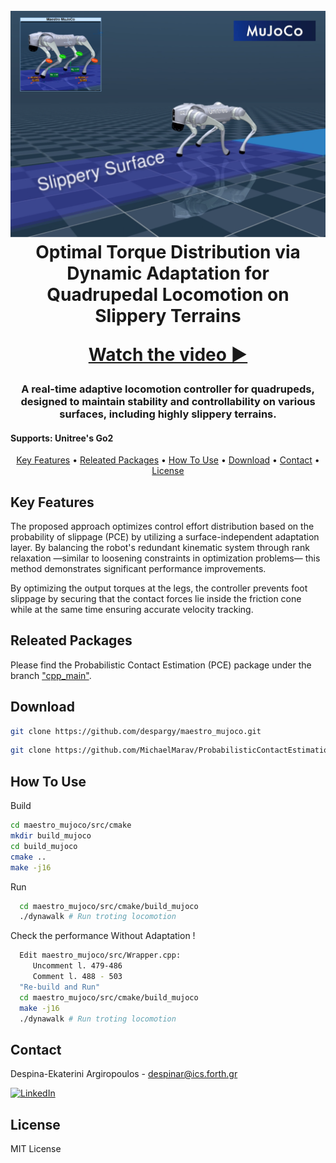 
<h1 align="center">





<!-- [![Video Thumbnail](https://img.youtube.com/vi/tsgJr0Eto9Y/0.jpg)](https://www.youtube.com/watch?v=tsgJr0Eto9Y) -->

</h1>

<h1 align="center">
  <br>
  <a href="https://github.com/despargy/maestro_mujoco"><img src="Github-logo.png" alt="Maestro Mujoco" width="600"></a>
  <br>
  Optimal Torque Distribution via Dynamic Adaptation for Quadrupedal Locomotion on Slippery Terrains 
  <br>

  [Watch the video ▶️](https://youtu.be/IdBc0sNo3lQ)

</h1>

<h3 align="center"> A real-time adaptive locomotion controller for quadrupeds, designed to maintain stability and controllability on various surfaces, including highly slippery terrains. </h3> 

<h4>Supports: Unitree's Go2</h4>
<p align="center">
  <a href="#key-features">Key Features</a> •
  <a href="#releated-packages">Releated Packages</a> •
  <a href="#how-to-use">How To Use</a> •
  <a href="#download">Download</a> •
  <a href="#contact">Contact</a> •
  <a href="#license">License</a>
</p>

## Key Features

The proposed approach optimizes control effort distribution based on the probability of slippage (PCE) by utilizing a surface-independent adaptation layer. By balancing the robot's redundant kinematic system through rank relaxation —similar to loosening constraints in optimization problems— this method demonstrates significant performance improvements.

By optimizing the output torques at the legs, the controller prevents foot slippage by securing that the contact forces lie inside the friction cone while at the same time ensuring accurate velocity tracking. 
## Releated Packages

Please find the Probabilistic Contact Estimation (PCE) package under the branch <a href="https://github.com/MichaelMarav/ProbabilisticContactEstimation/tree/cpp_main" target="_blank">"cpp_main"</a>.  


<!-- The current project's package version, developed for Gazebo and/or the Unitree GO1 robot, is available at <a href="https://github.com/despargy/maestro/tree/master" target="_blank">Maestro ROS</a>
based on previous work for slip detection 
<a href="https://github.com/MichaelMarav/ProbabilisticContactEstimation" target="_blank">Probabilistic Contact Estimation</a>. -->


## Download

   ```sh
   git clone https://github.com/despargy/maestro_mujoco.git
   ```

   ```sh
   git clone https://github.com/MichaelMarav/ProbabilisticContactEstimation/tree/cpp_main
   ```

## How To Use

Build 
   ```sh
   cd maestro_mujoco/src/cmake 
   mkdir build_mujoco
   cd build_mujoco
   cmake ..
   make -j16
   ```


Run 
 ```sh
   cd maestro_mujoco/src/cmake/build_mujoco
   ./dynawalk # Run troting locomotion
   ```

Check the performance Without Adaptation !
 ```sh
   Edit maestro_mujoco/src/Wrapper.cpp:
      Uncomment l. 479-486
      Comment l. 488 - 503
   "Re-build and Run"
   cd maestro_mujoco/src/cmake/build_mujoco
   make -j16
   ./dynawalk # Run troting locomotion
   ```

  


## Contact
   Despina-Ekaterini Argiropoulos - despinar@ics.forth.gr         

[![LinkedIn][linkedin-shield]][linkedin-url] 


[linkedin-shield]: https://img.shields.io/badge/-LinkedIn-black.svg?style=for-the-badge&logo=linkedin&colorB=555
[linkedin-url]:https://www.linkedin.com/in/despar/


## License

MIT License